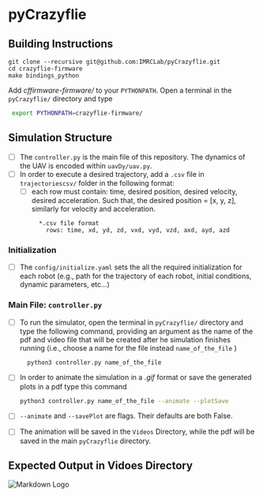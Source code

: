 # pyCrazyflie
## Building Instructions
```
git clone --recursive git@github.com:IMRCLab/pyCrazyflie.git
cd crazyflie-firmware
make bindings_python
```
Add _cffirmware-firmware/_ to your `PYTHONPATH`. Open a terminal in the `pyCrazyflie/` directory and type
``` bash
 export PYTHONPATH=crazyflie-firmware/
```
## Simulation Structure
* [ ] The `controller.py` is the main file of this repository. The dynamics of the UAV is encoded within `uavDy/uav.py`.
* [ ] In order to execute a desired trajectory, add a `.csv` file in `trajectoriescsv/` folder in the following format:
  * [ ] each row must contain: time, desired position, desired velocity, desired acceleration. Such that, the desired position = [x, y, z], similarly for velocity and acceleration.
    ``` 
      *.csv file format
        rows: time, xd, yd, zd, vxd, vyd, vzd, axd, ayd, azd
    ```
### Initialization
* [ ] The `config/initialize.yaml` sets the all the required initialization for each robot (e.g., path for the trajectory of each robot, initial conditions, dynamic parameters, etc...)
### Main File: `controller.py`
* [ ] To run the simulator, open the terminal in `pyCrazyflie/` directory and type the following command, providing an argument as the name of the pdf and video file that will be created after he simulation finishes running (i.e., choose a name for the file instead `name_of_the_file` )
  ```bash
    python3 controller.py name_of_the_file
    ```    
    
* [ ] In order to animate the simulation in a *.gif* format or save the generated plots in a pdf type this command
    ```bash
    python3 controller.py name_of_the_file --animate --plotSave
    ``` 
* [ ] `--animate` and `--savePlot` are flags. Their defaults are both False. 
* [ ] The animation will be saved in the `Videos` Directory, while the pdf will be saved in the main `pyCrazyflie` directory.
## Expected Output in Vidoes Directory
![Markdown Logo](Videos/infinity8.gif)